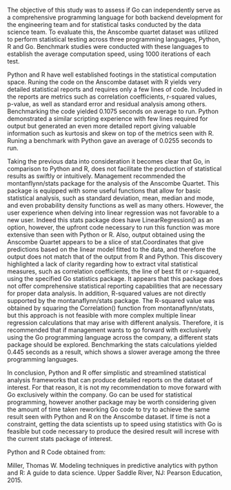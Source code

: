 The objective of this study was to assess if Go can independently serve as a comprehensive programming language for both backend development for the engineering team and for statistical tasks conducted by the data science team. To evaluate this, the Anscombe quartet dataset was utilized to perform statistical testing across three programming languages, Python, R and Go. Benchmark studies were conducted with these languages to establish the average computation speed, using 1000 iterations of each test.

Python and R have well established footings in the statistical computation space. Runing the code on the Anscombe dataset with R yields very detailed statistical reports and requires only a few lines of code. Included in the reports are metrics such as correlation coefficients, r-squared values, p-value, as well as standard error and residual analysis among others. Benchmarking the code yielded 0.1075 seconds on average to run. Python demonstrated a similar scripting experience with few lines required for output but generated an even more detailed report giving valuable information such as kurtosis and skew on top of the metrics seen with R. Runing a benchmark with Python gave an average of 0.0255 seconds to run.


Taking the previous data into consideration it becomes clear that Go, in comparison to Python and R, does not facilitate the production of statistical results as swiftly or intuitively. Management recommended the montanflynn/stats package for the analysis of the Anscombe Quartet. This package is equipped with some useful functions that allow for basic statistical analysis, such as standard deviation, mean, median and mode, and even probability density functions as well as many others. However, the user experience when delving into linear regression was not favorable to a new user. Indeed this stats package does have LinearRegression() as an option, however, the upfront code necessary to run this function was more extensive than seen with Python or R. Also, output obtained using the Anscombe Quartet appears to be a slice of stat.Coordinates that give predictions based on the linear model fitted to the data, and therefore the output does not match that of the output from R and Python. This discovery highlighted a lack of clarity regarding how to extract vital statistical measures, such as correlation coefficients, the line of best fit or r-squared, using the specified Go statistics package. It appears that this package does not offer comprehensive statistical reporting capabilities that are necessary for proper data analysis.  In addition, R-squared values are not directly supported by the montanaflynn/stats package. The R-squared value was obtained by squaring the Correlation() function from montanaflynn/stats, but this approach is not feasible with more complex multiple linear regression calculations that may arise with different analysis. Therefore, it is recommended that if management wants to go forward with exclusively using the Go programming language across the company, a different stats package should be explored. Benchmarking the stats calculations yielded 0.445 seconds as a result, which shows a slower average among the three programming languages.

In conclusion, Python and R offer simplistic and streamlined statistical analysis frameworks that can produce detailed reports on the dataset of interest. For that reason, it is not my recommendation to move forward with Go exclusively within the company. Go can be used for statistical programming, however another package may be worth considering given the amount of time taken reworking Go code to try to achieve the same result seen with Python and R on the Anscombe dataset. If time is not a constraint, getting the data scientists up to speed using statistics with Go is feasible but code necessary to produce the desired result will increse with the current stats package of interest.

Python and R Code obtained from:

Miller, Thomas W. Modeling techniques in predictive analytics with python and R: A guide to data science. Upper Saddle River, NJ: Pearson Education, 2015. 

